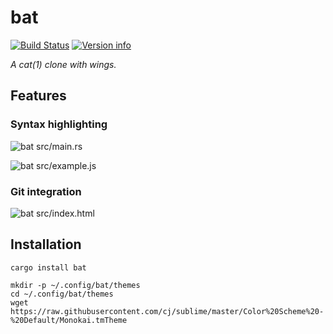 # bat

[![Build Status](https://travis-ci.org/sharkdp/bat.svg?branch=master)](https://travis-ci.org/sharkdp/bat)
[![Version info](https://img.shields.io/crates/v/bat.svg)](https://crates.io/crates/bat)

*A cat(1) clone with wings.*

## Features

### Syntax highlighting

![bat src/main.rs](https://i.imgur.com/bcnFRSl.png)

![bat src/example.js](https://i.imgur.com/uyBewNX.png)

### Git integration

![bat src/index.html](https://i.imgur.com/yBQ31jm.png)

## Installation

```
cargo install bat

mkdir -p ~/.config/bat/themes
cd ~/.config/bat/themes
wget https://raw.githubusercontent.com/cj/sublime/master/Color%20Scheme%20-%20Default/Monokai.tmTheme
```
